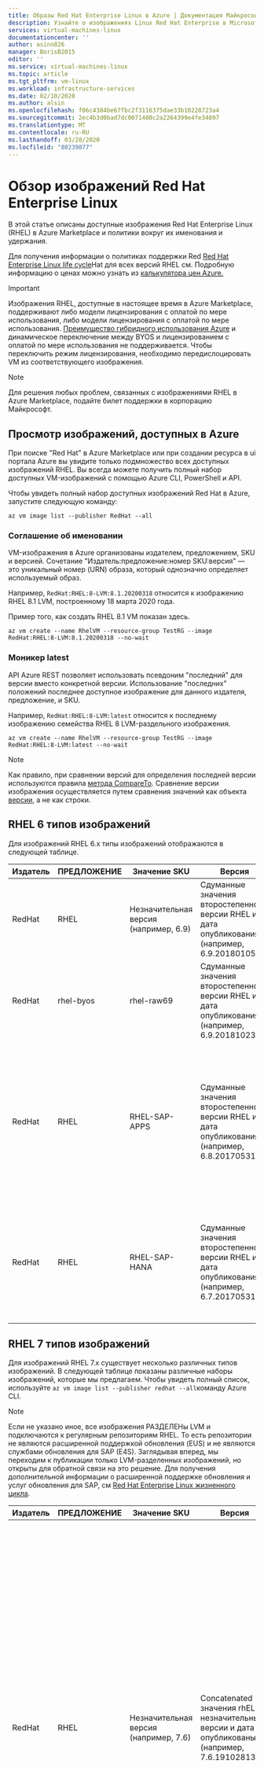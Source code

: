 ```yaml
---
title: Образы Red Hat Enterprise Linux в Azure | Документация Майкрософт
description: Узнайте о изображениях Linux Red Hat Enterprise в Microsoft Azure.
services: virtual-machines-linux
documentationcenter: ''
author: asinn826
manager: BorisB2015
editor: ''
ms.service: virtual-machines-linux
ms.topic: article
ms.tgt_pltfrm: vm-linux
ms.workload: infrastructure-services
ms.date: 02/10/2020
ms.author: alsin
ms.openlocfilehash: f06c4304be67fbc2f3116375dae33b10228723a4
ms.sourcegitcommit: 2ec4b3d0bad7dc0071400c2a2264399e4fe34897
ms.translationtype: MT
ms.contentlocale: ru-RU
ms.lasthandoff: 03/28/2020
ms.locfileid: "80239877"
---
```

# <a name="overview-of-red-hat-enterprise-linux-images"></a>Обзор изображений Red Hat Enterprise Linux

В этой статье описаны доступные изображения Red Hat Enterprise Linux (RHEL) в Azure Marketplace и политики вокруг их именования и удержания.

Для получения информации о политиках поддержки Red [Red Hat Enterprise Linux life cycle](https://access.redhat.com/support/policy/updates/errata)Hat для всех версий RHEL см. Подробную информацию о ценах можно узнать из [калькулятора цен Azure.](https://azure.microsoft.com/pricing/details/virtual-machines/linux/)

>[!IMPORTANT]
> Изображения RHEL, доступные в настоящее время в Azure Marketplace, поддерживают либо модели лицензирования с оплатой по мере использования, либо модели лицензирования с оплатой по мере использования. [Преимущество гибридного использования Azure](https://docs.microsoft.com/azure/virtual-machines/windows/hybrid-use-benefit-licensing) и динамическое переключение между BYOS и лицензированием с оплатой по мере использования не поддерживается. Чтобы переключить режим лицензирования, необходимо передислоцировать VM из соответствующего изображения.

>[!NOTE]
> Для решения любых проблем, связанных с изображениями RHEL в Azure Marketplace, подайте билет поддержки в корпорацию Майкрософт.

## <a name="view-images-available-in-azure"></a>Просмотр изображений, доступных в Azure

При поиске "Red Hat" в Azure Marketplace или при создании ресурса в ui портала Azure вы увидите только подмножество всех доступных изображений RHEL. Вы всегда можете получить полный набор доступных VM-изображений с помощью Azure CLI, PowerShell и API.

Чтобы увидеть полный набор доступных изображений Red Hat в Azure, запустите следующую команду:

```azurecli-interactive
az vm image list --publisher RedHat --all
```

### <a name="naming-convention"></a>Соглашение об именовании

VM-изображения в Azure организованы издателем, предложением, SKU и версией. Сочетание "Издатель:предложение:номер SKU:версия" — это уникальный номер (URN) образа, который однозначно определяет используемый образ.

Например, `RedHat:RHEL:8-LVM:8.1.20200318` относится к изображению RHEL 8.1 LVM, построенному 18 марта 2020 года.

Пример того, как создать RHEL 8.1 VM показан здесь.

```azurecli-interactive
az vm create --name RhelVM --resource-group TestRG --image RedHat:RHEL:8-LVM:8.1.20200318 --no-wait
```

### <a name="the-latest-moniker"></a>Моникер latest

API Azure REST позволяет использовать псевдоним "последний" для версии вместо конкретной версии. Использование "последних" положений последнее доступное изображение для данного издателя, предложение, и SKU.

Например, `RedHat:RHEL:8-LVM:latest` относится к последнему изображению семейства RHEL 8 LVM-раздельного изображения.

```azurecli-interactive
az vm create --name RhelVM --resource-group TestRG --image RedHat:RHEL:8-LVM:latest --no-wait
```

>[!NOTE]
> Как правило, при сравнении версий для определения последней версии используются правила [метода CompareTo](https://msdn.microsoft.com/library/a5ts8tb6.aspx).
Сравнение версии изображения осуществляется путем сравнения значений как объекта [версии,](https://docs.microsoft.com/dotnet/api/system.version.-ctor?view=netframework-4.8) а не как строки.

## <a name="rhel-6-image-types"></a>RHEL 6 типов изображений

Для изображений RHEL 6.x типы изображений отображаются в следующей таблице.

|Издатель | ПРЕДЛОЖЕНИЕ | Значение SKU | Версия | Сведения
|----------|-------|-----------|---------|--------
|RedHat | RHEL | Незначительная версия (например, 6.9) | Сдуманные значения второстепенной версии RHEL и дата опубликования (например, 6.9.2018010506) | Все стандартные изображения RHEL 6.x следуют этой конвенции.
|RedHat | rhel-byos | rhel-raw69 | Сдуманные значения второстепенной версии RHEL и дата опубликования (например, 6.9.20181023) | Это изображение является изображением RHEL 6.9 BYOS.
|RedHat | RHEL | RHEL-SAP-APPS | Сдуманные значения второстепенной версии RHEL и дата опубликования (например, 6.8.2017053118) | Это изображение является изображением RHEL 6.8 для SAP Applications. Он имеет право на доступ к репозиториям приложений SAP и базовым репозиториям RHEL.
|RedHat | RHEL | RHEL-SAP-HANA | Сдуманные значения второстепенной версии RHEL и дата опубликования (например, 6.7.2017053121) | Это изображение RHEL 6.7 для изображения SAP HANA. Он имеет право на доступ к хранилищам SAP HANA и базовым репозиториям RHEL.

## <a name="rhel-7-image-types"></a>RHEL 7 типов изображений

Для изображений RHEL 7.x существует несколько различных типов изображений. В следующей таблице показаны различные наборы изображений, которые мы предлагаем. Чтобы увидеть полный список, используйте `az vm image list --publisher redhat --all`команду Azure CLI.

>[!NOTE]
> Если не указано иное, все изображения РАЗДЕЛЕНы LVM и подключаются к регулярным репозиториям RHEL. То есть репозитории не являются расширенной поддержкой обновления (EUS) и не являются службами обновления для SAP (E4S). Заглядывая вперед, мы переходим к публикации только LVM-разделенных изображений, но открыты для обратной связи на это решение. Для получения дополнительной информации о расширенной поддержке обновления и услуг обновления для SAP, см [Red Hat Enterprise Linux жизненного цикла](https://access.redhat.com/support/policy/updates/errata).

|Издатель | ПРЕДЛОЖЕНИЕ | Значение SKU | Версия | Сведения
|----------|-------|------------|---------|--------
|RedHat | RHEL | Незначительная версия (например, 7.6) | Concatenated значения rhEL незначительные версии и дата опубликованы (например, 7.6.19102813) | Изображения, опубликованные до апреля 2019 года, прилагаются к стандартным репозиториям RHEL. Изображения, опубликованные после апреля 2019 года, прикрепляются к репозиториям Red Hat в EUS, чтобы позволить блокировку версии конкретной незначительной версии. Клиенты, которым нужны регулярные репозитории, должны использовать изображения, содержащие 7-LVM или 7-RAW в значении SKU (подробности следуют). RHEL 7.7 и более поздние изображения LVM разделены. Все остальные изображения в этой категории необработанные разделены.
|RedHat | RHEL | 7-RAW | Concatenated значения rhEL незначительные версии и дата опубликованы (например, 7.6.19102813) | Эти изображения необработанные разделы (например, не были добавлены логические тома).
|RedHat | RHEL | 7-RAW-CI | Сдуманные значения второстепенной версии RHEL и дата опубликования (например, 7.6.2019072418) | Эти изображения необработанные разделы (например, не были добавлены логические тома) и используют облачно-инадля для подготовки.
|RedHat | RHEL | 7-LVM | Сдуманные значения второстепенной версии RHEL и дата опубликования (например, 7.6.2019062414) | Эти изображения РАЗДЕЛЕНы LVM.
|RedHat | rhel-byos | rhel-'lvm, сырой | Concatenated значения незначительной версии RHEL и даты опубликования (например, 7.7.20190819) | Эти изображения являются изображениями RHEL 7 BYOS. Они не привязаны к каким-либо хранилищам и не будут взимать плату за премию RHEL. Если вы заинтересованы в изображениях RHEL BYOS, [запросите доступ.](https://aka.ms/rhel-byos) Значения SKU заканчиваются второстепенной версией и обозначают, является ли изображение необработанным или разделено LVM. Например, значение SKU rhel-lvm77 указывает на изображение RHEL-partitioned RHEL 7.7.
|RedHat | RHEL | RHEL-SAP | Сдуманные значения второстепенной версии RHEL и дата опубликования (например, 7.6.2019071300) | Эти изображения RHEL для sAP изображений. Они имеют право на доступ к хранилищам SAP HANA и приложений, а также репозиториям RHEL E4S. Биллинг включает в себя премию RHEL и премию SAP в верхней части базовой платы за расчет.
|RedHat | RHEL | RHEL-SAP-HA | Сдуманные значения второстепенной версии RHEL и дата опубликования (например, 7.6.2019062320) | Эти изображения RHEL для SAP с высокой доступностью и обновлением услуг изображений. Они имеют право на доступ к хранилищам SAP HANA и приложений и репозиториям высокой доступности, а также репозиториям RHEL E4S. Биллинг включает в себя премию RHEL, премию SAP и премию за высокую доступность в верхней части базовой платы за расчеты.
|RedHat | RHEL | РЭЛЬ-ХА | Сдуманные значения второстепенной версии RHEL и дата опубликования (например, 7.6.2019062019) | Эти изображения RHEL изображения, которые также имеют право на доступ к высокой доступности дополнения. Они взимают немного больше на вершине RHEL и базовый платеж плату из-за высокой доступности надстройки премии.
|RedHat | RHEL | RHEL-SAP-APPS | Сдуманные значения второстепенной версии RHEL и дата опубликования (например, 7.3.2017053118) | Эти изображения устарели, поскольку репозитории SAP и SAP HANA были объединены в репозитории SAP. Эти изображения являются RHEL для изображений приложений SAP. Они имеют право на доступ к репозиториям приложений SAP и базовым репозиториям RHEL.
|RedHat | RHEL | RHEL-SAP-HANA | Сдуманные значения второстепенной версии RHEL и дата опубликования (например, 7.3.2018051421) | Эти изображения устарели, поскольку репозитории SAP и SAP HANA были объединены в репозитории SAP. Эти изображения RHEL для изображений SAP HANA. Они имеют право на доступ к хранилищам SAP HANA и базовым репозиториям RHEL.

## <a name="rhel-8-image-types"></a>RHEL 8 типов изображений

Подробная информация для типов изображений RHEL 8 приведена ниже.

|Издатель | ПРЕДЛОЖЕНИЕ | Значение SKU | Версия | Сведения
|----------|-------|------------|---------|--------
|RedHat | RHEL | 8 | Concatenated значения незначительной версии RHEL и даты опубликования (например, 8.0.20191023) | Эти изображения RHEL 8 LVM-разделенные изображения подключены к стандартным репозиториям Red Hat.
|RedHat | RHEL | 8-ген2 | Сдуманные значения второстепенной версии RHEL и дата опубликования (например, 8.0.20191024) | Эти изображения Hyper-V Поколения 2 RHEL 8 LVM-разделительные изображения, подключенные к стандартным репозиториям Red Hat. Для получения дополнительной информации о поколения 2 ВМ в Azure, смотрите [Поддержка поколения 2 VMs на Azure](https://docs.microsoft.com/azure/virtual-machines/linux/generation-2).

## <a name="rhel-longer-support-add-ons"></a>RHEL больше дополнений поддержки

### <a name="extended-update-support"></a>Расширенная поддержка обновления

С апреля 2019 года доступны изображения RHEL, которые по умолчанию прикрепляются к репозиториям EUS. Более подробная информация о RHEL EUS доступна в [документации Red Hat.](https://access.redhat.com/articles/rhel-eus)

Переход на репозитории EUS возможен и поддерживается. Для получения инструкций о том, как переключить Ваш VM на EUS и более подробную информацию о сроках окончания срока службы EUS, [см.](https://aka.ms/rhui-update#rhel-eus-and-version-locking-rhel-vms)

>[!NOTE]
> EUS не поддерживается на RHEL Extras. Это означает, что если вы установите пакет, который обычно доступен из канала RHEL Extras, вы не сможете сделать это во время eUS. Для получения дополнительной информации о жизненном [Red Hat Enterprise Linux Extras life cycle](https://access.redhat.com/support/policy/updates/extras/)цикле продукта Red Hat Extras см.

#### <a name="differentiate-between-regular-and-eus-images"></a>Дифференцировать между регулярными и EUS изображения

Клиенты, которые хотят использовать изображения, прикрепленные к репозиториям EUS, должны использовать изображение RHEL, содержащее номер незначительной версии RHEL в SKU.

Например, вы можете увидеть следующие два изображения RHEL 7.4 доступны.

```bash
RedHat:RHEL:7-LVM:7.6.2019062414
RedHat:RHEL:7.6:7.6.2019102813
```

В этом `RedHat:RHEL:7.6:7.6.2019102813` случае прикрепляется к репозиториям EUS по умолчанию. Значение SKU составляет 7,4. И `RedHat:RHEL:7-LVM:7.6.2019062414` прилагается к репозиториям, не входящих в ЕС По умолчанию. Значение SKU 7-LVM.

Чтобы использовать регулярные (не-EUS) репозитории, используйте изображение, которое не содержит незначительный номер версии в SKU.

#### <a name="rhel-images-with-eus"></a>RHEL изображения с EUS

Информация в следующей таблице относится к изображениям RHEL, которые подключены к репозиториям EUS.

>[!NOTE]
> На момент написания статьи только RHEL 7.4 и более поздние второстепенные версии имеют поддержку EUS. EUS больше не поддерживается для RHEL <7,3 евро.
>
> Для получения дополнительной информации о доступности RHEL EUS [см.](https://access.redhat.com/support/policy/updates/errata)

Дополнительный номер версии |Пример изображения EUS              |Статус EUS                                                   |
:-------------|:------------------------------|:------------------------------------------------------------|
RHEL 7.4      |RedHat:RHEL:7.4:7.4.2019041718 | Изображения, опубликованные в апреле 2019 года и позже, по умолчанию являются EUS.|
RHEL 7.5      |RedHat:RHEL:7.5:7.5.2019060305 | Изображения, опубликованные в июне 2019 года и позже, по умолчанию являются EUS. |
РХЕ 7,6      |RedHat:RHEL:7.6:7.6.2019052206 | Изображения, опубликованные в мае 2019 года и позже, по умолчанию являются EUS. |
РХЕ 8,0      |Недоступно                            | EUS не доступен из Red Hat.                               |

### <a name="update-services-for-sap"></a>Услуги обновления для SAP

Последние изображения RHEL для SAP будут подключены к службам обновления для sAP Solutions (E4S). Для получения дополнительной информации о E4S, см. [documentation](https://access.redhat.com/support/policy/updates/errata#Update_Services_for_SAP_Solutions)

#### <a name="rhel-images-with-e4s"></a>RHEL изображения с E4S

Изображения из следующих предложений, созданных после декабря 2019 года, подключены к репозиториям E4S:

* RHEL-SAP (RHEL для SAP)
* RHEL-SAP-HA (RHEL для SAP с высокой доступностью и обновлением услуг)

## <a name="other-available-offers-and-skus"></a>Другие доступные предложения и SKUs

Полный список доступных предложений и SKUs может включать дополнительные изображения сверх того, что перечислено в предыдущей таблице. Например, `RedHat:rhel-ocp-marketplace:rhel74:7.4.1`. Эти предложения могут быть использованы для поддержки конкретных решений на рынке. Или они могут быть опубликованы для предварительного просмотра и тестирования целей. Они могут быть изменены или удалены в любое время без предупреждения. Не используйте их, если их присутствие не будет публично задокументировано корпорацией Майкрософт или Red Hat.

## <a name="publishing-policy"></a>Политика публикации

Microsoft и Red Hat обновляют изображения в качестве новых незначительных версий, как это требуется для решения конкретных общих уязвимостей и экспозиций (CVEs) или для случайных изменений конфигурации или обновлений. Мы стремимся предоставить обновленные изображения как можно скорее в течение трех рабочих дней после выпуска или наличия CVE исправить.

Мы обновляем только текущий незначительный релиз в заданном семейство изображений. С выходом новой вспомогательной версии мы перестанем обновлять старые вспомогательные версии. Например, с выпуском RHEL 7.6, RHEL 7.5 изображения больше не обновляются.

>[!NOTE]
> Активные VMs-м вмс-версиями, полученными на основе изображений RHEL с оплатой по мере начала, подключены к Azure RHUI и могут получать обновления и исправления, как только они будут выпущены Red Hat и реплицируются в Azure RHUI. Сроки, как правило, менее 24 часов после официального релиза Red Hat. Эти вм- не требуют нового опубликованного изображения для получения обновлений. Клиенты имеют полный контроль над тем, когда инициировать обновление.

## <a name="image-retention-policy"></a>Политика хранения образов

Текущая политика заключается в сохранении всех ранее опубликованных изображений. Мы оставляем за собой право удалить образы, которые вызывают какие-либо проблемы. Например, изображения с неправильными конфигурациями из-за последующих обновлений платформы или компонентов могут быть удалены. Изображения, которые могут быть удалены, следуют текущей политике Azure Marketplace для предоставления уведомлений за 30 дней до удаления изображения.

## <a name="next-steps"></a>Дальнейшие действия

* Чтобы просмотреть полный список изображений RHEL в Azure, смотрите [изображения Red Hat Enterprise Linux (RHEL), доступные в Azure.](./redhat-imagelist.md)
* Чтобы узнать больше об инфраструктуре обновления Azure Red Hat, смотрите [инфраструктуру обновления Red Hat для RHEL VMs по запросу в Azure.](https://aka.ms/rhui-update)
* Чтобы узнать больше о предложении RHEL BYOS, смотрите [Red Hat Enterprise Linux, принесите в Azure собственные изображения с подпиской.](./byos.md)
* Для получения информации о политиках поддержки Red [Red Hat Enterprise Linux life cycle](https://access.redhat.com/support/policy/updates/errata)Hat для всех версий RHEL см.
